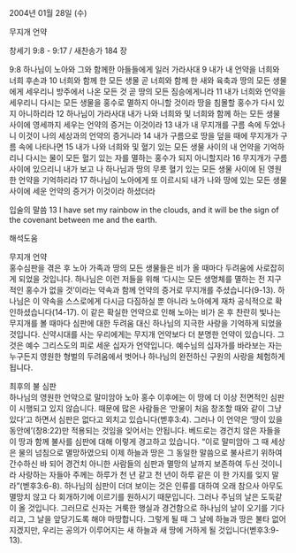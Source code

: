 2004년 01월 28일 (수)

무지개 언약



창세기 9:8 - 9:17 / 새찬송가 184 장


9:8 하나님이 노아와 그와 함께한 아들들에게 일러 가라사대 
9 내가 내 언약을 너희와 너희 후손과 
10 너희와 함께 한 모든 생물 곧 너희와 함께 한 새와 육축과 땅의 모든 생물에게 세우리니 방주에서 나온 모든 것 곧 땅의 모든 짐승에게니라 
11 내가 너희와 언약을 세우리니 다시는 모든 생물을 홍수로 멸하지 아니할 것이라 땅을 침몰할 홍수가 다시 있지 아니하리라 
12 하나님이 가라사대 내가 나와 너희와 및 너희와 함께 하는 모든 생물 사이에 영세까지 세우는 언약의 증거는 이것이라 
13 내가 내 무지개를 구름 속에 두었나니 이것이 나의 세상과의 언약의 증거니라 
14 내가 구름으로 땅을 덮을 때에 무지개가 구름 속에 나타나면 
15 내가 나와 너희와 및 혈기 있는 모든 생물 사이의 내 언약을 기억하리니 다시는 물이 모든 혈기 있는 자를 멸하는 홍수가 되지 아니할지라 
16 무지개가 구름 사이에 있으리니 내가 보고 나 하나님과 땅의 무릇 혈기 있는 모든 생물 사이에 된 영원한 언약을 기억하리라 
17 하나님이 노아에게 또 이르시되 내가 나와 땅에 있는 모든 생물 사이에 세운 언약의 증거가 이것이라 하셨더라 

입술의 말씀 
13 I have set my rainbow in the clouds, and it will be the sign of the covenant between me and the earth.

해석도움





무지개 언약  
홍수심판을 겪은 후 노아 가족과 땅의 모든 생물들은 비가 올 때마다 두려움에 사로잡히게 되었을 것입니다. 하나님은 이런 저들을 위해 ‘다시는 모든 생명체를 멸하는 전 지구적인 홍수가 없을 것’이라는 약속과 함께 언약의 증거로 무지개를 주셨습니다(9-13). 하나님은 이 약속을 스스로에게 다시금 다짐하실 뿐 아니라 노아에게 재차 공식적으로 확인하셨습니다(14-17). 이 같은 확실한 언약으로 인해 노아는 비가 온 후 찬란히 빛나는 무지개를 볼 때마다 심판에 대한 두려움 대신 하나님의 지극한 사랑을 기억하게 되었을 것입니다. 신약시대를 사는 우리에게는 무지개 언약보다 더 분명한 언약이 있습니다. 그것은 예수 그리스도의 피로 세운 십자가 언약입니다. 예수님의 십자가를 바라보는 자는 누구든지 영원한 형벌의 두려움에서 벗어나 하나님의 완전하신 구원의 사랑을 체험하게 됩니다.  

최후의 불 심판  
하나님의 영원한 언약으로 말미암아 노아 홍수 이후에는 이 땅에 더 이상 전면적인 심판이 시행되고 있지 않습니다. 때문에 많은 사람들은 ‘만물이 처음 창조할 때와 같이 그냥 있다’고 하면서 심판은 없다고 외치고 있습니다(벧후3:4). 그러나 이 언약은 ‘땅이 있을 동안에’(창8:22)만 적용되는 것임을 잊어서는 안됩니다. 베드로는 경건치 않은 자들을 이 땅과 함께 불사를 심판에 대해 이렇게 경고하고 있습니다. “이로 말미암아 그 때 세상은 물의 넘침으로 멸망하였으되 이제 하늘과 땅은 그 동일한 말씀으로 불사르기 위하여 간수하신 바 되어 경건치 아니한 사람들의 심판과 멸망의 날까지 보존하여 두신 것이니라 사랑하는 자들아 주께는 하루가 천 년 같고 천 년이 하루 같은 이 한 가지를 잊지 말라”(벧후3:6-8). 하나님의 심판이 더뎌 보이는 것은 인류를 대하여 오래 참으사 아무도 멸망치 않고 다 회개하기에 이르기를 원하시기 때문입니다. 그러나 주님의 날은 도둑같이 올 것입니다. 그러므로 신자는 거룩한 행실과 경건함으로 하나님의 날이 오기를 기다리고, 그 날을 앞당기도록 해야 마땅합니다. 그렇게 될 때 그 날에 하늘과 땅은 불타 없어지겠지만, 우리는 공의가 이루어지는 새 하늘과 새 땅에 거하게 될 것입니다(벧후3:9-13).